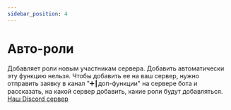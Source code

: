 ```yaml
---
sidebar_position: 4
---
```


# Авто-роли

Добавляет роли новым участникам сервера. Добавить автоматически эту функцию нельзя. Чтобы добавить ее на ваш сервер, нужно отправить заявку в канал "➕┃доп-функции" на сервере бота и рассказать, на какой сервер добавить, какие роли будут добавляться. [Наш Discord сервер](https://discord.gg/BCp784Gr3x)